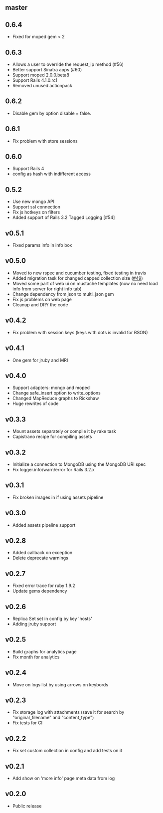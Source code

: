 ## master

## 0.6.4

* Fixed for moped gem < 2

## 0.6.3

* Allows a user to override the request_ip method (#56)
* Better support Sinatra apps (#60)
* Support moped 2.0.0.beta8
* Support Rails 4.1.0.rc1
* Removed unused actionpack

## 0.6.2

* Disable gem by option disable = false.

## 0.6.1

* Fix problem with store sessions

## 0.6.0

* Support Rails 4
* config as hash with indifferent access

## 0.5.2

* Use new mongo API
* Support ssl connection
* Fix js hotkeys on filters
* Added support of Rails 3.2 Tagged Logging [#54]

## v0.5.1

* Fixed params info in info box

## v0.5.0

* Moved to new rspec and cucumber testing, fixed testing in travis
* Added migration task for changed capped collection size ([#49](https://github.com/le0pard/mongodb_logger/issues/49))
* Moved some part of web ui on mustache templates (now no need load info from server for right info tab)
* Change dependency from json to multi\_json gem
* Fix js problems on web page
* Cleanup and DRY the code

## v0.4.2

* Fix problem with session keys (keys with dots is invalid for BSON)

## v0.4.1

* One gem for jruby and MRI

## v0.4.0

* Support adapters: mongo and moped
* Change safe\_insert option to write\_options
* Changed MapReduce graphs to Rickshaw
* Huge rewrites of code

## v0.3.3

* Mount assets separately or compile it by rake task
* Capistrano recipe for compiling assets

## v0.3.2

* Initialize a connection to MongoDB using the MongoDB URI spec
* Fix logger.info/warn/error for Rails 3.2.x

## v0.3.1

* Fix broken images in if using assets pipeline

## v0.3.0

* Added assets pipeline support

## v0.2.8

* Added callback on exception
* Delete deprecate warnings

## v0.2.7

* Fixed error trace for ruby 1.9.2
* Update gems dependency

## v0.2.6

* Replica Set set in config by key 'hosts'
* Adding jruby support

## v0.2.5

* Build graphs for analytics page
* Fix month for analytics

## v0.2.4

* Move on logs list by using arrows on keybords

## v0.2.3

* Fix storage log with attachments (save it for search by "original\_filename" and "content\_type")
* Fix tests for CI

## v0.2.2

* Fix set custom collection in config and add tests on it

## v0.2.1

* Add show on 'more info' page meta data from log

## v0.2.0

* Public release
